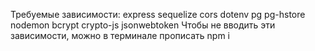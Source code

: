 Требуемые зависимости: express sequelize cors dotenv pg pg-hstore nodemon bcrypt crypto-js jsonwebtoken Чтобы не вводить эти зависимости, можно в терминале прописать npm i

